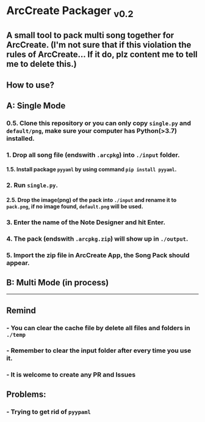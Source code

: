 # ArcCreate Packager <sub>v0.2</sub>
A small tool to pack multi song together for ArcCreate.
(I'm not sure that if this violation the rules of ArcCreate... If it do, plz content me to tell me to delete this.)
---

## How to use?
## A: Single Mode
### 0.5. Clone this repository or you can only copy `single.py` and `default/png`, make sure your computer has Python(>3.7) installed.
### 1. Drop all song file (endswith `.arcpkg`) into `./input` folder.
#### 1.5. Install package `pyyaml` by using command `pip install pyyaml`.
### 2. Run `single.py`.
#### 2.5. Drop the image(png) of the pack into `./input` and rename it to `pack.png`, if no image found, `default.png` will be used.
### 3. Enter the name of the Note Designer and hit Enter.
### 4. The pack (endswith `.arcpkg.zip`) will show up in `./output`.
### 5. Import the zip file in ArcCreate App, the Song Pack should appear.

## B: Multi Mode (in process)

---
## Remind
### - You can clear the cache file by delete all files and folders in `./temp`
### - Remember to clear the input folder after every time you use it.
### - It is welcome to create any PR and Issues

## Problems:
### - Trying to get rid of `pyypaml`
